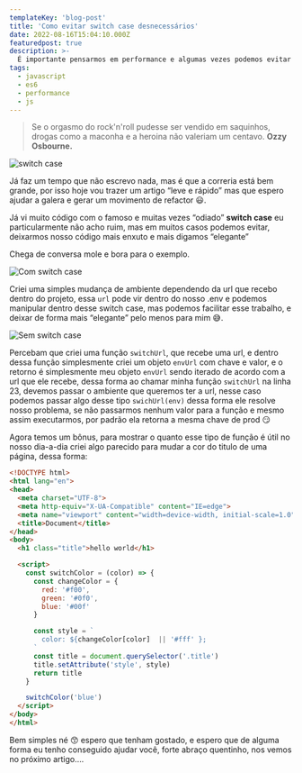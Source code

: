```yaml
---
templateKey: 'blog-post'
title: 'Como evitar switch case desnecessários'
date: 2022-08-16T15:04:10.000Z
featuredpost: true
description: >-
  É importante pensarmos em performance e algumas vezes podemos evitar switch cases que pesa um pouco na performace.
tags:
  - javascript
  - es6
  - performance
  - js
---
```


>Se o orgasmo do rock'n'roll pudesse ser vendido em saquinhos, drogas como a maconha e a heroina não valeriam um centavo. **Ozzy Osbourne.**

![switch case](https://miro.medium.com/max/1400/1*Bz_rP218pB2J8ru05m9EJQ.png)

Já faz um tempo que não escrevo nada, mas é que a correria está bem grande, por isso hoje vou trazer um artigo “leve e rápido” mas que espero ajudar a galera e gerar um movimento de refactor 😃.

Já vi muito código com o famoso e muitas vezes “odiado” **switch case** eu particularmente não acho ruim, mas em muitos casos podemos evitar, deixarmos nosso código mais enxuto e mais digamos “elegante”

Chega de conversa mole e bora para o exemplo.

![Com switch case](https://miro.medium.com/max/1400/1*knnq80REpE5RQW952TxaXw.png)

Criei uma simples mudança de ambiente dependendo da url que recebo dentro do projeto, essa `url` pode vir dentro do nosso .env e podemos manipular dentro desse switch case, mas podemos facilitar esse trabalho, e deixar de forma mais “elegante” pelo menos para mim 😅.

![Sem switch case](https://miro.medium.com/max/1400/1*Cjdo35r-Apcl0who1jQmtQ.png)

Percebam que criei uma função `switchUrl`, que recebe uma url, e dentro dessa função simplesmente criei um objeto `envUrl` com chave e valor, e o retorno é simplesmente meu objeto `envUrl` sendo iterado de acordo com a url que ele recebe, dessa forma ao chamar minha função `switchUrl` na linha 23, devemos passar o ambiente que queremos ter a url, nesse caso podemos passar algo desse tipo `swichUrl(env)` dessa forma ele resolve nosso problema, se não passarmos nenhum valor para a função e mesmo assim executarmos, por padrão ela retorna a mesma chave de prod 😏

Agora temos um bônus, para mostrar o quanto esse tipo de função é útil no nosso dia-a-dia criei algo parecido para mudar a cor do titulo de uma página, dessa forma:

```html
<!DOCTYPE html>
<html lang="en">
<head>
  <meta charset="UTF-8">
  <meta http-equiv="X-UA-Compatible" content="IE=edge">
  <meta name="viewport" content="width=device-width, initial-scale=1.0">
  <title>Document</title>
</head>
<body>
  <h1 class="title">hello world</h1>

  <script>
    const switchColor = (color) => {
      const changeColor = {
        red: '#f00',
        green: '#0f0',
        blue: '#00f'
      }

      const style = `
        color: ${changeColor[color]  || '#fff' };
      `
      const title = document.querySelector('.title')
      title.setAttribute('style', style)
      return title
    }

    switchColor('blue')
  </script>
</body>
</html>
```

Bem simples né 😙 espero que tenham gostado, e espero que de alguma forma eu tenho conseguido ajudar você, forte abraço quentinho, nos vemos no próximo artigo….
